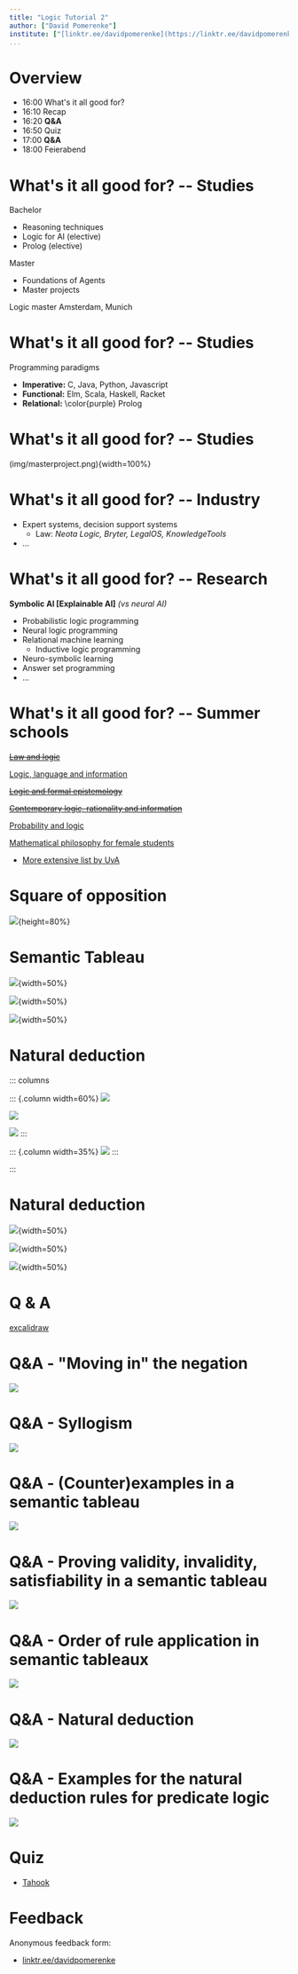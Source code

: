 ```yaml
---
title: "Logic Tutorial 2"
author: ["David Pomerenke"]
institute: ["[linktr.ee/davidpomerenke](https://linktr.ee/davidpomerenke)"]
...
```


# Overview

- 16:00 What's it all good for?
- 16:10 Recap
- 16:20 __Q&A__
- 16:50 Quiz
- 17:00 __Q&A__
- 18:00 Feierabend

# What's it all good for? -- Studies

Bachelor

- Reasoning techniques
- Logic for AI (elective)
- Prolog (elective)
  
Master

- Foundations of Agents
- Master projects

Logic master Amsterdam, Munich

# What's it all good for? -- Studies

Programming paradigms

- __Imperative:__ C, Java, Python, Javascript
- __Functional:__ Elm, Scala, Haskell, Racket
- __Relational:__ \color{purple} Prolog

# What's it all good for? -- Studies

(img/masterproject.png){width=100%}

# What's it all good for? -- Industry

- Expert systems, decision support systems
  - Law: _Neota Logic, Bryter, LegalOS, KnowledgeTools_
- ...


# What's it all good for? -- Research

__Symbolic AI [Explainable AI]__ _(vs neural AI)_

- Probabilistic logic programming
- Neural logic programming
- Relational machine learning
  - Inductive logic programming
- Neuro-symbolic learning
- Answer set programming
- ...

# What's it all good for? -- Summer schools

~~[Law and logic](https://lawandlogic.org/)~~

[Logic, language and information](https://www.esslli.eu/)

~~[Logic and formal epistemology](https://www.cmu.edu/dietrich/philosophy/undergraduate/summer-school/)~~

~~[Contemporary logic, rationality and information](https://splogic.org/)~~

[Probability and logic](https://www.fatil.philosophie.uni-muenchen.de/events/defence_inductive_logic/index.html)

[Mathematical philosophy for female students](https://www.mathsummer.philosophie.uni-muenchen.de/index.html)

- [More extensive list by UvA](https://www.illc.uva.nl/NewsandEvents/Events/Conferences/)

# Square of opposition

![](img/square.png){height=80%}

# Semantic Tableau

![](img/tableau1.png){width=50%}

![](img/tableau2.png){width=50%}

![](img/tableau3.png){width=50%}

# Natural deduction

::: columns

::: {.column width=60%}
![](img/nd-impl.png)

![](img/nd-neg.png)

![](img/nd-disj.png)
:::

::: {.column width=35%}
![](img/nd-conj.png)
:::

:::

# Natural deduction

![](img/nd-forall.png){width=50%}

![](img/nd-exists.png){width=50%}

![](img/nd-identity.png){width=50%}

# Q & A

[excalidraw](https://excalidraw.com/)

# Q&A - "Moving in" the negation

![](img/negationmove.png)

# Q&A - Syllogism

![](img/syllogism.png)

# Q&A - (Counter)examples in a semantic tableau

![](img/counterexamples.png)

# Q&A - Proving validity, invalidity, satisfiability in a semantic tableau

![](img/rightleft.png)

# Q&A - Order of rule application in semantic tableaux

![](img/tableau-order.png)

# Q&A - Natural deduction

![](img/mock2016-7a.png)

# Q&A - Examples for the natural deduction rules for predicate logic

![](img/nd-pl-examples.png)

# Quiz

- [Tahook](https://tahook.netlify.app/)

# Feedback

Anonymous feedback form: 

- [linktr.ee/davidpomerenke](https://linktr.ee/davidpomerenke)
